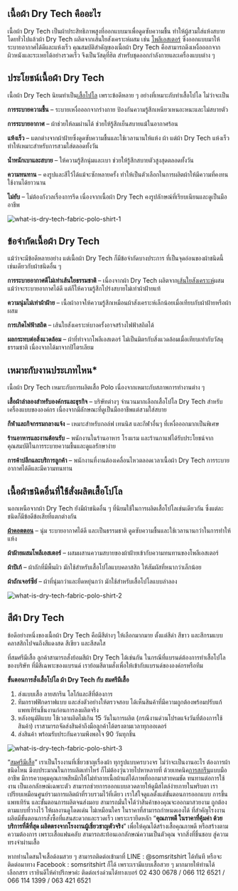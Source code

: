 ## เนื้อผ้า Dry Tech คืออะไร

เนื้อผ้า Dry Tech เป็นผ้าประสิทธิภาพสูงที่ออกแบบมาเพื่อดูดซับความชื้น ทำให้ผู้สวมใส่แห้งสบาย โดยทั่วไปแล้วผ้า Dry Tech ผลิตจากเส้นใยสังเคราะห์ผสม เช่น [โพลีเอสเตอร์](https://thanaplus.com/%E0%B8%9C%E0%B9%89%E0%B8%B2polyester-%E0%B9%82%E0%B8%9E%E0%B8%A5%E0%B8%B5%E0%B9%80%E0%B8%AD%E0%B8%AA%E0%B9%80%E0%B8%95%E0%B8%AD%E0%B8%A3%E0%B9%8C-%E0%B8%AA%E0%B9%88%E0%B8%A7%E0%B8%99%E0%B8%9C%E0%B8%AA/) ซึ่งออกแบบมาให้ระบายอากาศได้ดีและแห้งเร็ว คุณสมบัติสำคัญของเนื้อผ้า Dry Tech คือสามารถดึงเหงื่อออกจากผิวหนังและระเหยได้อย่างรวดเร็ว จึงเป็นวัสดุที่ฮิต สำหรับชุดออกกำลังกายและเครื่องแบบต่าง ๆ 

## ประโยชน์เนื้อผ้า Dry Tech

เนื้อผ้า Dry Tech นิยมทำเป็น[เสื้อโปโล](polo) เพราะข้อดีหลาย ๆ อย่างที่เหมาะกับทำเสื้อโปโล ไม่ว่าจะเป็น

**การระบายความชื้น** – ระบายเหงื่อออกจากร่างกาย ป้องกันความรู้สึกเหนียวเหนอะหนะและไม่สบายตัว

**การระบายอากาศ** – ผ้าช่วยให้ลมผ่านได้ ช่วยให้รู้สึกเย็นสบายแม้ในอากาศร้อน

**แห้งเร็ว** –  แตกต่างจากผ้าฝ้ายซึ่งดูดซับความชื้นและใช้เวลานานให้แห้ง ผ้า แต่ผ้า Dry Tech แห้งเร็ว ทำให้เหมาะสำหรับการสวมใส่ตลอดทั้งวัน

**น้ำหนักเบาและสบาย** – ให้ความรู้สึกนุ่มและเบา ช่วยให้รู้สึกสบายตัวสูงสุดตลอดทั้งวัน

**ความทนทาน** – คงรูปและสีไว้ได้แม้จะซักหลายครั้ง ทำให้เป็นตัวเลือกในการผลิตผ้าให้มีความที่คงทน ใช้งานได้ยาวนาน

**ไม่ยับ** – ไม่ต้องกังวลเรื่องการรีด เนื่องจากเนื้อผ้า Dry Tech คงรูปลักษณ์ที่เรียบเนียนและดูเป็นมืออาชีพ

![what-is-dry-tech-fabric-polo-shirt-1](/blog/what-is-dry-tech-fabric-polo-shirt-1.jpg)

## ข้อจำกัดเนื้อผ้า Dry Tech

แม้ว่าจะมีข้อดีหลายอย่าง แต่เนื้อผ้า Dry Tech ก็มีข้อจำกัดบางประการ ที่เป็นจุดอ่อนของผ้าชนิดนี้ เช่นเดียวกับผ้าชนิดอื่น ๆ 

**การระบายอากาศดีไม่เท่าเส้นใยธรรมชาติ** – เนื่องจากผ้า Dry Tech ผลิตจาก[เส้นใยสังเคราะห์](http://otop.dss.go.th/index.php/home/26-interesting-articles/261-synthetic-fibers)ผสม แม้ว่าจะระบายอากาศได้ดี แต่ก็ให้ความรู้สึกโปร่งสบายไม่เท่าผ้าฝ้ายแท้

**ความนุ่มไม่เท่าผ้าฝ้าย** – เนื้อผ้าอาจให้ความรู้สึกเหมือนผ้าสังเคราะห์เล็กน้อยเมื่อเทียบกับผ้าฝ้ายหรือผ้าผสม

**การเกิดไฟฟ้าสถิต** – เส้นใยสังเคราะห์บางครั้งอาจสร้างไฟฟ้าสถิตได้

**ผลกระทบต่อสิ่งแวดล้อม** – ผ้าที่ทำจากโพลีเอสเตอร์ ไม่เป็นมิตรกับสิ่งแวดล้อมเมื่อเทียบเท่ากับวัสดุธรรมชาติ เนื่องจากได้มาจากปิโตรเลียม

## เหมาะกับงานประเภทไหน*

เนื้อผ้า Dry Tech เหมาะกับการผลิตเสื้อ Polo เนื่องจากเหมาะกับสภาพการทำงานต่าง ๆ 

**เสื้อผ้าลำลองสำหรับองค์กรและธุรกิจ** – บริษัทต่างๆ จำนวนมากเลือกเสื้อโปโล Dry Tech สำหรับเครื่องแบบขององค์กร เนื่องจากมีลักษณะที่ดูเป็นมืออาชีพแต่สวมใส่สบาย

**กีฬาและกิจกรรมกลางแจ้ง** – เหมาะสำหรับกอล์ฟ เทนนิส และกีฬาอื่นๆ ที่เหงื่อออกมากเป็นพิเศษ

**ร้านอาหารและงานต้อนรับ** – พนักงานในร้านอาหาร โรงแรม และร้านกาแฟได้รับประโยชน์จากคุณสมบัติในการระบายความชื้นและดูแลรักษาง่าย

**การค้าปลีกและบริการลูกค้า** – พนักงานที่งานต้องเคลื่อนไหวตลอดเวลาเนื้อผ้า Dry Tech การระบายอากาศได้ดีและมีความทนทาน

## เนื้อผ้าชนิดอื่นที่ใช้สั่งผลิตเสื้อโปโล

นอกเหนือจากผ้า Dry Tech ยังมีผ้าชนิดอื่น ๆ ที่นิยมใช้ในการผลิตเสื้อโปโลเช่นเดียวกัน ซึ่งแต่ละชนิดก็มีข้อดีข้อเสียที่แตกต่างกัน

**[ผ้าคอตตอน](what-is-cotton)** – นุ่ม ระบายอากาศได้ดี และเป็นธรรมชาติ ดูดซับความชื้นและใช้เวลานานกว่าในการทำให้แห้ง

**ผ้าฝ้ายผสมโพลีเอสเตอร์** – ผสมผสานความสบายของผ้าฝ้ายเข้ากับความทนทานของโพลีเอสเตอร์

**ผ้าปิเก้** – ผ้าถักที่มีพื้นผิว มักใช้สำหรับเสื้อโปโลแบบคลาสสิก ให้สัมผัสที่หนากว่าเล็กน้อย

**ผ้าถักเจอร์ซีย์** – ผ้าที่นุ่มกว่าและยืดหยุ่นกว่า มักใช้สำหรับเสื้อโปโลแบบลำลอง

![what-is-dry-tech-fabric-polo-shirt-2](/blog/what-is-dry-tech-fabric-polo-shirt-2.jpg)

## สีผ้า Dry Tech

ข้อดีอย่างหนึ่งของเนื้อผ้า Dry Tech คือมีสีต่างๆ ให้เลือกมากมาย ตั้งแต่สีดำ สีขาว และสีกรมแบบคลาสสิกไปจนถึงสีแดงสด สีเขียว และสีสดใส

ที่สมศรีมีเสื้อ ลูกค้าสามารถสั่งย้อมสีผ้า Dry Tech ได้เช่นกัน ในกรณีที่แบรนด์ต้องการทำเสื้อโปโลของบริษัท ที่มีสีเฉพาะของแบรนด์ เราย้อมสีตามสั่งเพื่อให้เข้ากับแบรนด์ขององค์กรหรือทีม

**ขั้นตอนการสั่งเสื้อโปโล ผ้า  Dry Tech กับ สมศรีมีเสื้อ**

1. ส่งแบบเสื้อ ลายสกรีน โลโก้และสีที่ต้องการ
2. ทีมกราฟฟิกดราฟแบบ และส่งตัวอย่างให้ตรวจสอบ ได้เห็นสินค้าที่มีความถูกต้องพร้อมปรับแก้แพทเทิร์นชิ้นงานก่อนการลงผลิตจริง
3. หลังอนุมัติแบบ ใช้เวลาผลิตไม่เกิน 15 วันในการผลิต (กรณีงานด่วนโปรดแจ้งวันที่ต้องการใช้สินค้า) เราสามารถจัดส่งสินค้าถึงมือลูกค้าได้ตรงตามเวลาทุกออเดอร์
4. ส่งสินค้า พร้อมรับประกันความพึงพอใจ 90 วันทุกชิ้น

![what-is-dry-tech-fabric-polo-shirt-3](/blog/what-is-dry-tech-fabric-polo-shirt-3.jpg)

“[สมศรีมีเสื้อ](/)” เราเป็นโรงงานที่เชี่ยวชาญเรื่องผ้า ทุกรูปแบบครบวงจร ไม่ว่าจะเป็นงานอะไร ต้องการผ้าชนิดไหน มีงบประมาณในการผลิตเท่าไหร่ ก็ไม่ต้องวุ่นวายไปหาหลายที่ ด้วยเทคนิค[การสกรีน](what-is-screen-printed-shirts)แบบมืออาชีพ มีการควบคุมคุณภาพสีหมึกให้ไม่ทำลายเนื้อผ้าแต่ได้ภาพที่ออกมาสวยคมชัด ทนทานต่อการใช้งาน เป็นเอกลักษณ์เฉพาะตัว สามารถช่วยการออกแบบลวดลายให้ดูมีสไตล์ง่ายภายในพริบตา เราเปรียบเหมือนศูนย์รวมการผลิตผ้าที่รวบรวมไว้ที่เดียว เราใส่ใจดูแลตั้งแต่ขั้นตอนการออกแบบ การขึ้นแพทเทิร์น  และขั้นตอนการผลิตจนส่งมอบ สามารถมั่นใจได้ว่าสินค้าของคุณจะออกมาสวยงาม ถูกต้องตามแบบที่วางไว้ ให้ผลงานดูโดดเด่น ไม่เหมือนใคร ในราคาที่สามารถกำหนดเองได้ ที่สำคัญโรงงานผลิตมีขั้นตอนการสั่งซื้อที่แสนสะดวกและรวดเร็ว เพราะเรายึดหลัก “**คุณภาพดี ในราคาที่คุ้มค่า ด้วยบริการที่ดีที่สุด ผลิตตรงจากโรงงานผู้เชี่ยวชาญตัวจริง**” เพื่อให้คุณได้สร้างเสื้อคุณภาพดี หรือสร้างตามความต้องการ เพราะเสื้อแฟนคลับ สามารถสะท้อนเอกลักษณ์ความเป็นตัวคุณ จากสิ่งที่ชื่นชอบ สู่ความทรงจำผ่านเสื้อ

หากท่านใดสนใจเสื้อด้อมสวย ๆ สามารถติดต่อเข้ามาที่ LINE : @somsritshirt  ได้ทันที หรือจะติดต่อมาทาง Facebook : somsritshirt  ก็ได้ เพราะเรามีแบบเสื้อสวย ๆ มากมายให้ท่านได้เลือกสรร เรายินดีให้คำปรึกษาค่ะ ติดต่อเร่งด่วนได้ทางเบอร์ 02 430 0678 / 066 112 6521 / 066 114 1399 / 063 421 6521